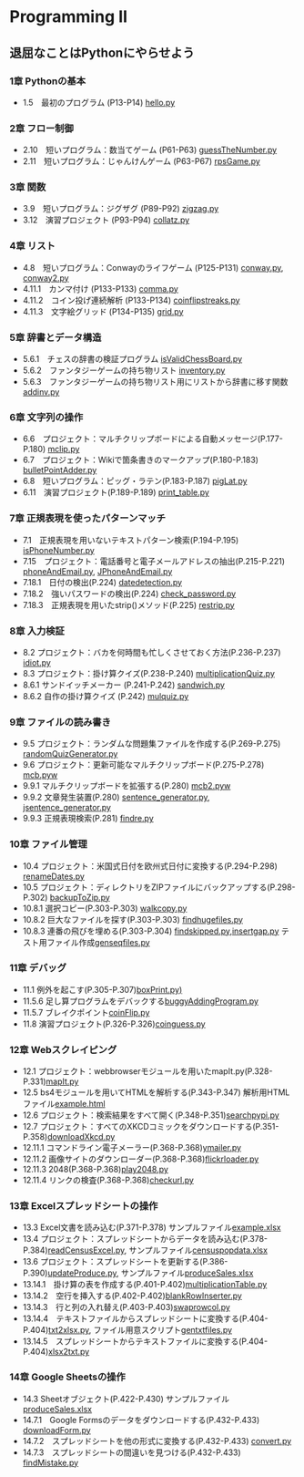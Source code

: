 # Programming II

## 退屈なことはPythonにやらせよう
### 1章 Pythonの基本
* 1.5　最初のプログラム (P13-P14) [hello.py](TextBook/CH01/hello.py)

### 2章 フロー制御
* 2.10　短いプログラム：数当てゲーム (P61-P63) [guessTheNumber.py](TextBook/CH02/guessTheNumber.py)
* 2.11　短いプログラム：じゃんけんゲーム (P63-P67) [rpsGame.py](TextBook/CH02/rpsGame.py)

### 3章 関数
* 3.9　短いプログラム：ジグザグ (P89-P92) [zigzag.py](TextBook/CH03/zigzag.py)
* 3.12　演習プロジェクト (P93-P94) [collatz.py](TextBook/CH03/collatz.py)

### 4章 リスト
* 4.8　短いプログラム：Conwayのライフゲーム (P125-P131) [conway.py](TextBook/CH04/conway.py), [conway2.py](TextBook/CH04/conway2.py)
* 4.11.1　カンマ付け  (P133-P133) [comma.py](TextBook/CH04/comma.py)
* 4.11.2　コイン投げ連続解析 (P133-P134) [coinflipstreaks.py](TextBook/CH04/coinflipstreaks.py)
* 4.11.3　文字絵グリッド (P134-P135) [grid.py](TextBook/CH04/grid.py)

### 5章 辞書とデータ構造
* 5.6.1　チェスの辞書の検証プログラム [isValidChessBoard.py](TextBook/CH05/isValidChessBoard.py)
* 5.6.2　ファンタジーゲームの持ち物リスト [inventory.py](TextBook/CH05/inventory.py)
* 5.6.3　ファンタジーゲームの持ち物リスト用にリストから辞書に移す関数 [addinv.py](TextBook/CH05/addinv.py)

### 6章 文字列の操作
* 6.6　プロジェクト：マルチクリップボードによる自動メッセージ(P.177-P.180) [mclip.py](TextBook/CH06/mclip.py)
* 6.7　プロジェクト：Wikiで箇条書きのマークアップ(P.180-P.183) [bulletPointAdder.py](TextBook/CH06/bulletPointAdder.py)
* 6.8　短いプログラム：ピッグ・ラテン(P.183-P.187) [pigLat.py](TextBook/CH06/pigLat.py)
* 6.11　演習プロジェクト(P.189-P.189) [print_table.py](TextBook/CH06/print_table.py)

### 7章 正規表現を使ったパターンマッチ
* 7.1　正規表現を用いないテキストパターン検索(P.194-P.195) [isPhoneNumber.py](TextBook/CH07/isPhoneNumber.py)
* 7.15　プロジェクト：電話番号と電子メールアドレスの抽出(P.215-P.221) [phoneAndEmail.py](TextBook/CH07/phoneAndEmail.py), [JPhoneAndEmail.py](TextBook/CH07/JPhoneAndEmail.py)
* 7.18.1　日付の検出(P.224)  [datedetection.py](TextBook/CH07/datedetection.py)
* 7.18.2　強いパスワードの検出(P.224) [check_password.py](TextBook/CH07/check_password.py)
* 7.18.3　正規表現を用いたstrip()メソッド(P.225) [restrip.py](TextBook/CH07/restrip.py)

### 8章 入力検証
* 8.2 プロジェクト：バカを何時間も忙しくさせておく方法(P.236-P.237) [idiot.py](TextBook/CH08/idiot.py)
* 8.3 プロジェクト：掛け算クイズ(P.238-P.240) [multiplicationQuiz.py](TextBook/CH08/multiplicationQuiz.py)
* 8.6.1 サンドイッチメーカー (P.241-P.242) [sandwich.py](TextBook/CH08/sandwich.py)
* 8.6.2 自作の掛け算クイズ (P.242) [mulquiz.py](TextBook/CH08/mulquiz.py)

### 9章 ファイルの読み書き
* 9.5 プロジェクト：ランダムな問題集ファイルを作成する(P.269-P.275) [randomQuizGenerator.py](TextBook/CH09/randomQuizGenerator.py)
* 9.6 プロジェクト：更新可能なマルチクリップボード(P.275-P.278) [mcb.pyw](TextBook/CH09/mcb.pyw)
* 9.9.1 マルチクリップボードを拡張する(P.280) [mcb2.pyw](TextBook/CH09/mcb2.pyw)
* 9.9.2 文章発生装置(P.280) [sentence_generator.py](TextBook/CH09/sentence_generator.py), [jsentence_generator.py](TextBook/CH09/jsentence_generator.py)
* 9.9.3 正規表現検索(P.281) [findre.py](TextBook/CH09/findre.py)

### 10章 ファイル管理
* 10.4 プロジェクト：米国式日付を欧州式日付に変換する(P.294-P.298) [renameDates.py](TextBook/CH10/renameDates.py)
* 10.5 プロジェクト：ディレクトリをZIPファイルにバックアップする(P.298-P.302) [backupToZip.py](TextBook/CH10/backupToZip.py)
* 10.8.1 選択コピー(P.303-P.303) [walkcopy.py](TextBook/CH10/walkcopy.py)
* 10.8.2 巨大なファイルを探す(P.303-P.303) [findhugefiles.py](TextBook/CH10/findhugefiles.py)
* 10.8.3 連番の飛びを埋める(P.303-P.304) [findskipped.py](TextBook/CH10/findskipped.py),[insertgap.py](TextBook/CH10/insertgap.py) テスト用ファイル作成[genseqfiles.py](TextBook/CH10/genseqfiles.py)

### 11章 デバッグ
* 11.1 例外を起こす(P.305-P.307)[boxPrint.py)](TextBook/CH11/boxPrint.py)
* 11.5.6 足し算プログラムをデバックする[buggyAddingProgram.py](TextBook/CH11/buggyAddingProgram.py)
* 11.5.7 ブレイクポイント[coinFlip.py](TextBook/CH11/coinFlip.py)
* 11.8 演習プロジェクト(P.326-P.326)[coinguess.py](TextBook/CH11/coinguess.py)

### 12章 Webスクレイピング
* 12.1 プロジェクト：webbrowserモジュールを用いたmapIt.py(P.328-P.331)[mapIt.py](TextBook/CH12/mapIt.py)
* 12.5 bs4モジュールを用いてHTMLを解析する(P.343-P.347) 解析用HTMLファイル[example.html](TextBook/CH12/example.html)
* 12.6 プロジェクト：検索結果をすべて開く(P.348-P.351)[searchpypi.py](TextBook/CH12/searchpypi.py)
* 12.7 プロジェクト：すべてのXKCDコミックをダウンロードする(P.351-P.358)[downloadXkcd.py](TextBook/CH12/downloadXkcd.py)
* 12.11.1 コマンドライン電子メーラー(P.368-P.368)[ymailer.py](TextBook/CH12/ymailer.py)
* 12.11.2 画像サイトのダウンローダー(P.368-P.368)[flickrloader.py](TextBook/CH12/flickrloader.py)
* 12.11.3 2048(P.368-P.368)[play2048.py](TextBook/CH12/play2048.py)
* 12.11.4 リンクの検査(P.368-P.368)[checkurl.py](TextBook/CH12/checkurl.py)


### 13章 Excelスプレッドシートの操作
* 13.3 Excel文書を読み込む(P.371-P.378) サンプルファイル[example.xlsx](TextBook/CH13/example.xlsx)
* 13.4 プロジェクト：スプレッドシートからデータを読み込む(P.378-P.384)[readCensusExcel.py](TextBook/CH13/readCensusExcel.py), サンプルファイル[censuspopdata.xlsx](TextBook/CH13/censuspopdata.xlsx)
* 13.6 プロジェクト：スプレッドシートを更新する(P.386-P.390)[updateProduce.py](TextBook/CH13/updateProduce.py), サンプルファイル[produceSales.xlsx](TextBook/CH13/produceSales.xlsx)
* 13.14.1　掛け算の表を作成する(P.401-P.402)[multiplicationTable.py](TextBook/CH13/multiplicationTable.py)
* 13.14.2　空行を挿入する(P.402-P.402)[blankRowInserter.py](TextBook/CH13/blankRowInserter.py)
* 13.14.3　行と列の入れ替え(P.403-P.403)[swaprowcol.py](TextBook/CH13/swaprowcol.py)
* 13.14.4　テキストファイルからスプレッドシートに変換する(P.404-P.404)[txt2xlsx.py](TextBook/CH13/txt2xlsx.py), ファイル用意スクリプト[gentxtfiles.py](TextBook/CH13/gentxtfiles.py)
* 13.14.5　スプレッドシートからテキストファイルに変換する(P.404-P.404)[xlsx2txt.py](TextBook/CH13/xlsx2txt.py)


### 14章 Google Sheetsの操作
* 14.3 Sheetオブジェクト(P.422-P.430) サンプルファイル [produceSales.xlsx](TextBook/CH14/produceSales.xlsx)
* 14.7.1　Google Formsのデータをダウンロードする(P.432-P.433) [downloadForm.py](TextBook/CH14/downloadForm.py)
* 14.7.2　スプレッドシートを他の形式に変換する(P.432-P.433) [convert.py](TextBook/CH14/convert.py)
* 14.7.3　スプレッドシートの間違いを見つける(P.432-P.433) [findMistake.py](TextBook/CH14/findMistake.py)